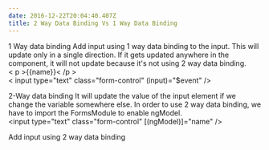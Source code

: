 ```yaml
---
date: 2016-12-22T20:04:40.407Z
title: 2 Way Data Binding Vs 1 Way Data Binding
---
```

1 Way data binding
Add input using 1 way data binding to the input.  This will update only in a single direction.  If it gets updated anywhere in the component, it will not update because it's not using 2 way data binding. <br />
< p >{{name}}< /p ><br />
< input type="text" class="form-control" (input)="$event" /><br />

2-Way data binding
It will update the value of the input element if we change the variable somewhere else.  In order to use 2 way data binding, we have to import the FormsModule to enable ngModel.  <br />
<input type="text" class="form-control" [(ngModel)]="name" /><br />

Add input using 2 way data binding


